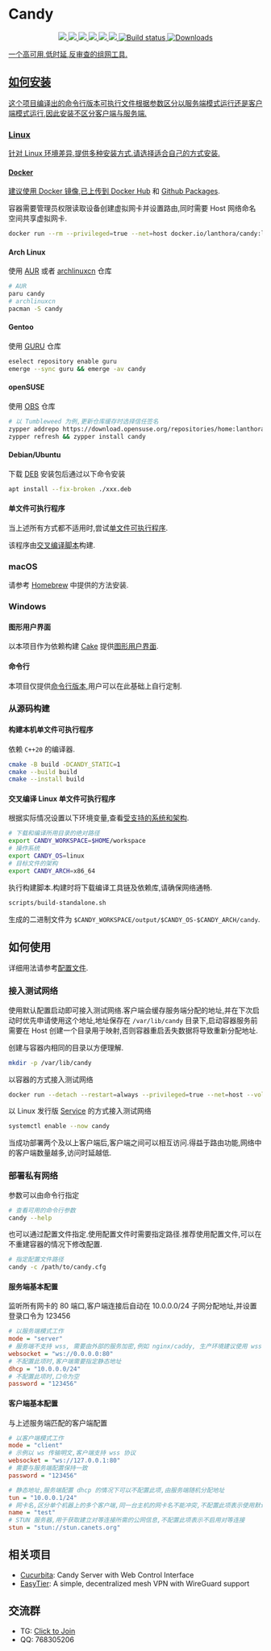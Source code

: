 # Candy
<p align="center">
<a href="https://github.com/lmq8267/candy/releases"><img src="https://img.shields.io/github/downloads/lmq8267/candy/total">
<a href="https://github.com/lmq8267/candy/graphs/contributors"><img src="https://img.shields.io/github/contributors-anon/lmq8267/candy">
<a href="https://github.com/lmq8267/candy/releases/"><img src="https://img.shields.io/github/release/lmq8267/candy">
<a href="https://github.com/lmq8267/candy/issues"><img src="https://img.shields.io/github/issues-raw/lmq8267/candy">
<a href="https://github.com/lmq8267/candy/discussions"><img src="https://img.shields.io/github/discussions/lmq8267/candy">
<a href="GitHub repo size"><img src="https://img.shields.io/github/repo-size/lmq8267/candy?color=red&style=flat-square">
<a href="https://github.com/lmq8267/candy/actions?query=workflow%3ABuild"><img src="https://img.shields.io/github/actions/workflow/status/lmq8267/candy/CI.yml?branch=main" alt="Build status">
<a href="https://hub.docker.com/r/lanthora/candy"><img src="https://img.shields.io/docker/pulls/lanthora/candy?color=%2348BB78&logo=docker&label=pulls" alt="Downloads">
</p>

一个高可用,低时延,反审查的组网工具.
  
## 如何安装

这个项目编译出的命令行版本可执行文件根据参数区分以服务端模式运行还是客户端模式运行,因此安装不区分客户端与服务端.

### Linux

针对 Linux 环境差异,提供多种安装方式.请选择适合自己的方式安装.

#### Docker

建议使用 Docker 镜像,已上传到 [Docker Hub](https://hub.docker.com/r/lanthora/candy) 和 [Github Packages](https://github.com/lanthora/candy/pkgs/container/candy).

容器需要管理员权限读取设备创建虚拟网卡并设置路由,同时需要 Host 网络命名空间共享虚拟网卡.

```bash
docker run --rm --privileged=true --net=host docker.io/lanthora/candy:latest --help
```

#### Arch Linux

使用 [AUR](https://aur.archlinux.org/packages/candy) 或者 [archlinuxcn](https://github.com/archlinuxcn/repo/tree/master/archlinuxcn/candy) 仓库

```bash
# AUR
paru candy
# archlinuxcn
pacman -S candy
```

#### Gentoo

使用 [GURU](https://github.com/gentoo/guru/tree/master/net-vpn/candy) 仓库

```bash
eselect repository enable guru
emerge --sync guru && emerge -av candy
```

#### openSUSE 

使用 [OBS](https://software.opensuse.org/download/package?package=candy&project=home:lanthora:candy) 仓库

```bash
# 以 Tumbleweed 为例,更新仓库缓存时选择信任签名
zypper addrepo https://download.opensuse.org/repositories/home:lanthora:candy/openSUSE_Tumbleweed/home:lanthora:candy.repo
zypper refresh && zypper install candy
```

#### Debian/Ubuntu

下载 [DEB](https://github.com/lanthora/candy/releases/latest) 安装包后通过以下命令安装

```bash
apt install --fix-broken ./xxx.deb
```

#### 单文件可执行程序

当上述所有方式都不适用时,尝试[单文件可执行程序](https://github.com/lanthora/candy/releases/latest).

该程序由[交叉编译脚本](scripts/build-standalone.sh)构建.

### macOS

请参考 [Homebrew](https://github.com/lanthora/homebrew-repo) 中提供的方法安装.

### Windows

#### 图形用户界面

以本项目作为依赖构建 [Cake](https://github.com/lanthora/cake) 提供[图形用户界面](https://github.com/lanthora/cake/releases/latest).

#### 命令行

本项目仅提供[命令行版本](https://github.com/lanthora/candy/releases/latest),用户可以在此基础上自行定制.

### 从源码构建

#### 构建本机单文件可执行程序

依赖 `C++20` 的编译器.

```bash
cmake -B build -DCANDY_STATIC=1
cmake --build build
cmake --install build
```

#### 交叉编译 Linux 单文件可执行程序

根据实际情况设置以下环境变量,查看[受支持的系统和架构](scripts/standalone.json).

```bash
# 下载和编译所用目录的绝对路径
export CANDY_WORKSPACE=$HOME/workspace
# 操作系统
export CANDY_OS=linux
# 目标文件的架构
export CANDY_ARCH=x86_64
```

执行构建脚本.构建时将下载编译工具链及依赖库,请确保网络通畅.

```bash
scripts/build-standalone.sh
```

生成的二进制文件为 `$CANDY_WORKSPACE/output/$CANDY_OS-$CANDY_ARCH/candy`.

## 如何使用

详细用法请参考[配置文件](candy.cfg).

### 接入测试网络

使用默认配置启动即可接入测试网络.客户端会缓存服务端分配的地址,并在下次启动时优先申请使用这个地址,地址保存在 `/var/lib/candy` 目录下,启动容器服务前需要在 Host 创建一个目录用于映射,否则容器重启丢失数据将导致重新分配地址.

创建与容器内相同的目录以方便理解.

```bash
mkdir -p /var/lib/candy
```

以容器的方式接入测试网络

```bash
docker run --detach --restart=always --privileged=true --net=host --volume /var/lib/candy:/var/lib/candy docker.io/lanthora/candy:latest
```

以 Linux 发行版 [Service](candy.service) 的方式接入测试网络

```bash
systemctl enable --now candy
```

当成功部署两个及以上客户端后,客户端之间可以相互访问.得益于路由功能,网络中的客户端数量越多,访问时延越低.

### 部署私有网络

参数可以由命令行指定

```bash
# 查看可用的命令行参数
candy --help
```

也可以通过配置文件指定.使用配置文件时需要指定路径.推荐使用配置文件,可以在不重建容器的情况下修改配置.

```bash
# 指定配置文件路径
candy -c /path/to/candy.cfg
```

#### 服务端基本配置

监听所有网卡的 80 端口,客户端连接后自动在 10.0.0.0/24 子网分配地址,并设置登录口令为 123456

```ini
# 以服务端模式工作
mode = "server"
# 服务端不支持 wss, 需要由外部的服务加密,例如 nginx/caddy, 生产环境建议使用 wss
websocket = "ws://0.0.0.0:80"
# 不配置此项时,客户端需要指定静态地址
dhcp = "10.0.0.0/24"
# 不配置此项时,口令为空
password = "123456"
```

#### 客户端基本配置

与上述服务端匹配的客户端配置

```ini
# 以客户端模式工作
mode = "client"
# 示例以 ws 传输明文,客户端支持 wss 协议
websocket = "ws://127.0.0.1:80"
# 需要与服务端配置保持一致
password = "123456"

# 静态地址,服务端配置 dhcp 的情况下可以不配置此项,由服务端随机分配地址
tun = "10.0.0.1/24"
# 网卡名,区分单个机器上的多个客户端,同一台主机的网卡名不能冲突,不配置此项表示使用默认网卡名 candy
name = "test"
# STUN 服务器,用于获取建立对等连接所需的公网信息,不配置此项表示不启用对等连接
stun = "stun://stun.canets.org"
```

## 相关项目

- [Cucurbita](https://hub.docker.com/r/lanthora/cucurbita): Candy Server with Web Control Interface
- [EasyTier](https://github.com/EasyTier/EasyTier): A simple, decentralized mesh VPN with WireGuard support

## 交流群

- TG: [Click to Join](https://t.me/CandyUserGroup)
- QQ: 768305206
